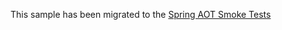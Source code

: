 This sample has been migrated to
the [Spring AOT Smoke Tests](https://github.com/spring-projects/spring-aot-smoke-tests/tree/main/actuator-webmvc)
